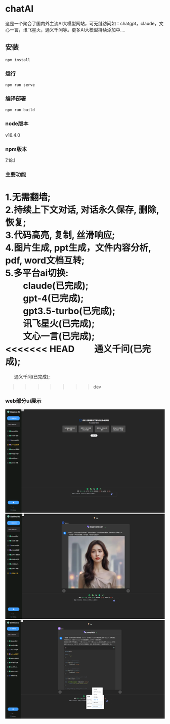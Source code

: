 # chatAI
这是一个聚合了国内外主流AI大模型网站，可无缝访问如：chatgpt，claude，文心一言，讯飞星火，通义千问等。更多AI大模型持续添加中....

## 安装
```
npm install
```

### 运行
```
npm run serve
```

### 编译部署
```
npm run build
```

### node版本
v16.4.0  

### npm版本
7.18.1

### 主要功能
1.无需翻墙;  
2.持续上下文对话, 对话永久保存, 删除, 恢复;  
3.代码高亮, 复制, 丝滑响应;  
4.图片生成, ppt生成，文件内容分析, pdf, word文档互转;  
5.多平台ai切换:  
&emsp;&emsp;claude(已完成);  
&emsp;&emsp;gpt-4(已完成);  
&emsp;&emsp;gpt3.5-turbo(已完成);  
&emsp;&emsp;讯飞星火(已完成);  
&emsp;&emsp;文心一言(已完成);  
<<<<<<< HEAD
&emsp;&emsp;通义千问(已完成);  
=======
&emsp;&emsp;通义千问(已完成); 
>>>>>>> dev

### web部分ui展示
![chat-ui-1](main-1.png)  
![chat-ui-2](main-2.png)  
![chat-ui-3](main-3.png)  

